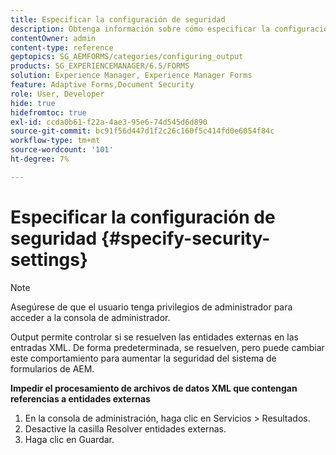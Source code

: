 ```yaml
---
title: Especificar la configuración de seguridad
description: Obtenga información sobre cómo especificar la configuración de seguridad para proteger archivos de datos XML. La función de configuración de seguridad controla las entidades externas en las entradas XML.
contentOwner: admin
content-type: reference
geptopics: SG_AEMFORMS/categories/configuring_output
products: SG_EXPERIENCEMANAGER/6.5/FORMS
solution: Experience Manager, Experience Manager Forms
feature: Adaptive Forms,Document Security
role: User, Developer
hide: true
hidefromtoc: true
exl-id: ccda0b61-f22a-4ae3-95e6-74d545d6d890
source-git-commit: bc91f56d447d1f2c26c160f5c414fd0e6054f84c
workflow-type: tm+mt
source-wordcount: '101'
ht-degree: 7%

---
```


# Especificar la configuración de seguridad {#specify-security-settings}

>[!NOTE]
> 
> Asegúrese de que el usuario tenga privilegios de administrador para acceder a la consola de administrador.

Output permite controlar si se resuelven las entidades externas en las entradas XML. De forma predeterminada, se resuelven, pero puede cambiar este comportamiento para aumentar la seguridad del sistema de formularios de AEM.

**Impedir el procesamiento de archivos de datos XML que contengan referencias a entidades externas**

1. En la consola de administración, haga clic en Servicios > Resultados.
1. Desactive la casilla Resolver entidades externas.
1. Haga clic en Guardar.
